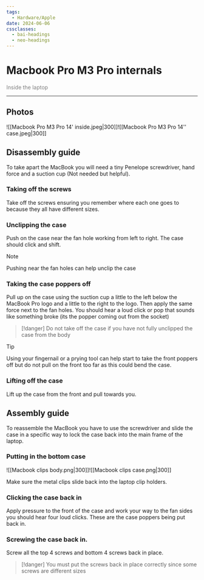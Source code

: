```yaml
---
tags:
  - Hardware/Apple
date: 2024-06-06
cssclasses:
  - bai-headings
  - neo-headings
---
```

# Macbook Pro M3 Pro internals
<p class="text-center" style="margin:0;color:gray;">Inside the laptop</p>

***
## Photos
![[Macbook Pro M3 Pro 14' inside.jpeg|300]]![[Macbook Pro M3 Pro 14'' case.jpeg|300]]

## Disassembly guide
To take apart the MacBook you will need a tiny Penelope screwdriver, hand force and a suction cup (Not needed but helpful).
### Taking off the screws
Take off the screws ensuring you remember where each one goes to 
because they all have different sizes.
### Unclipping the case
Push on the case near the fan hole working from left to right. The case should click and shift.

>[!note]
> Pushing near the fan holes can help unclip the case 

### Taking the case poppers off
Pull up on the case using the suction cup a little to the left below the MacBook Pro logo and a little to the right to the logo. Then apply the same force next to the fan holes. You should hear a loud click or pop that sounds like something broke (its the popper coming out from the socket)

>[!danger] 
> Do not take off the case if you have not fully unclipped the case from the body

>[!tip] 
> Using your fingernail or a prying tool can help start to take the front poppers off but do not pull on the front too far as this could bend the case.
### Lifting off the case
Lift up the case from the front and pull towards you.
## Assembly guide
To reassemble the MacBook you have to use the screwdriver and slide the case in a specific way to lock the case back into the main frame of the laptop.
### Putting in the bottom case
![[Macbook clips body.png|300]]![[Macbook clips case.png|300]]

Make sure the metal clips slide back into the laptop clip holders.
### Clicking the case back in
Apply pressure to the front of the case and work your way to the fan sides you should hear four loud clicks. These are the case poppers being put back in.
### Screwing the case back in.
Screw all the top 4 screws and bottom 4 screws back in place.

>[!danger] 
> You must put the screws back in place correctly since some screws are different sizes
